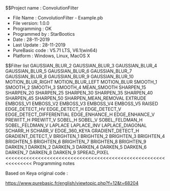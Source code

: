 
$$Project name : ConvolutionFilter

- File Name : ConvolutionFilter - Example.pb
- File version: 1.0.0
- Programming : OK
- Programmed by : StarBootics
- Date : 28-11-2019
- Last Update : 28-11-2019
- PureBasic code : V5.71 LTS, V6.1(win64)
- Platform : Windows, Linux, MacOS X


$$Filter list
GAUSSIAN_BLUR_2
GAUSSIAN_BLUR_3
GAUSSIAN_BLUR_4
GAUSSIAN_BLUR_5
GAUSSIAN_BLUR_6
GAUSSIAN_BLUR_7
GAUSSIAN_BLUR_8
GAUSSIAN_BLUR_9
GAUSSIAN_BLUR_10
MOTION_BLUR_RIGHT
MOTION_BLUR_LEFT
MOTION_BLUR
SMOOTH_1
SMOOTH_2
SMOOTH_3
SMOOTH_4
MEAN_SMOOTH
SHARPEN_15
SHARPEN_20
SHARPEN_25
SHARPEN_30
SHARPEN_35
SHARPEN_40
SHARPEN_45
SHARPEN_50
SHARPEN_MEAN_REMOVAL
EXTRUDE
EMBOSS_V1
EMBOSS_V2
EMBOSS_V3
EMBOSS_V4
EMBOSS_V5
RAISED
EDGE_DETECT_HV
EDGE_DETECT_H
EDGE_DETECT_V
EDGE_DETECT_DIFFERENTIAL
EDGE_ENHANCE_H
EDGE_ENHANCE_V
PREWITT_H
PREWITT_V
SOBEL_H
SOBEL_V
SOBEL_FELDMAN_H
SOBEL_FELDMAN_V
LAPLACE
LAPLACE_INV
LAPLACE_DIAGONAL
SCHARR_H
SCHARR_V
EDGE_360_KEYA
GRADIENT_DETECT_H
GRADIENT_DETECT_V
BRIGHTEN_1
BRIGHTEN_2
BRIGHTEN_3
BRIGHTEN_4
BRIGHTEN_5
BRIGHTEN_6
BRIGHTEN_7
BRIGHTEN_8
BRIGHTEN_9
DARKEN_1
DARKEN_2
DARKEN_3
DARKEN_4
DARKEN_5
DARKEN_6
DARKEN_7
DARKEN_8
DARKEN_9
SPREAD_PIXEL
<<<<<<<<<<<<<<<<<<<<<<<<<<<<<<<<<<<<<<<<<<<<<<<<<<<<<<<<<<<<<<<
Programming notes

Based on Keya original code :

https://www.purebasic.fr/english/viewtopic.php?f=12&t=68204
